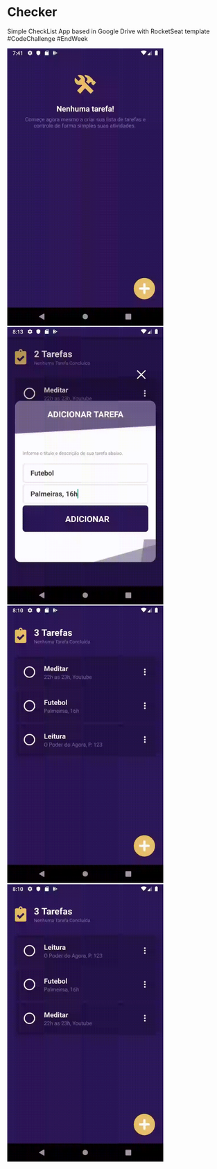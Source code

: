 # Checker

Simple CheckList App based in Google Drive with RocketSeat template #CodeChallenge #EndWeek

<img src="README.register.gif" width="360">
<img src="README.add.gif" width="360">
<img src="README.order.gif" width="360">
<img src="README.details.gif" width="360">
